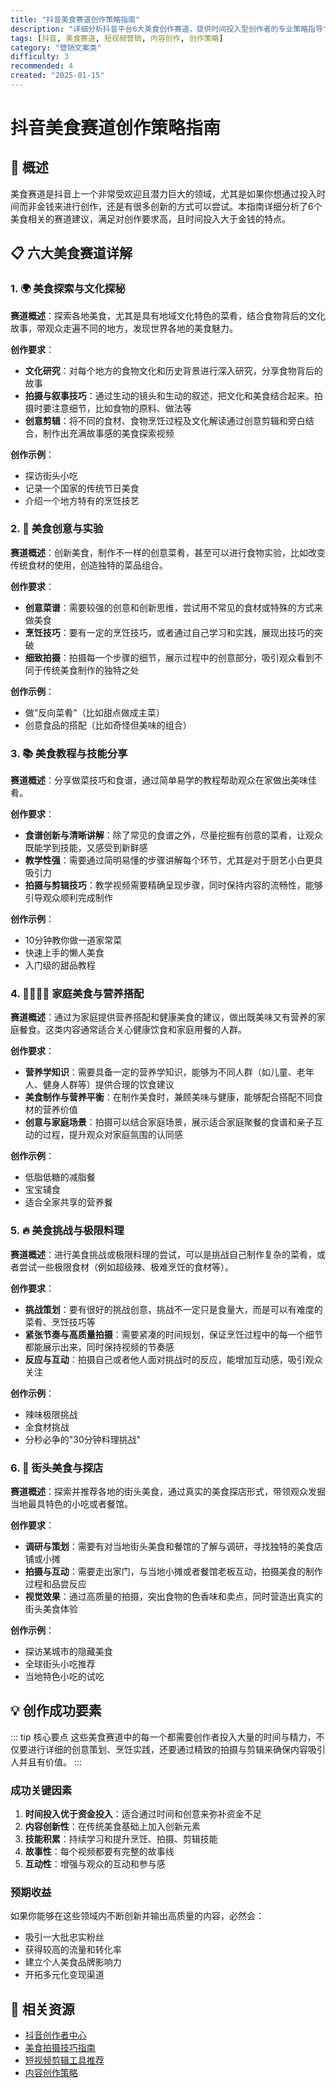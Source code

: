 ```yaml
---
title: "抖音美食赛道创作策略指南"
description: "详细分析抖音平台6大美食创作赛道，提供时间投入型创作者的专业策略指导"
tags: [抖音, 美食赛道, 短视频营销, 内容创作, 创作策略]
category: "营销文案类"
difficulty: 3
recommended: 4
created: "2025-01-15"
---
```


# 抖音美食赛道创作策略指南

## 📝 概述

美食赛道是抖音上一个非常受欢迎且潜力巨大的领域，尤其是如果你想通过投入时间而非金钱来进行创作，还是有很多创新的方式可以尝试。本指南详细分析了6个美食相关的赛道建议，满足对创作要求高，且时间投入大于金钱的特点。

## 📋 六大美食赛道详解

### 1. 🌍 美食探索与文化探秘

**赛道概述**：探索各地美食，尤其是具有地域文化特色的菜肴，结合食物背后的文化故事，带观众走遍不同的地方，发现世界各地的美食魅力。

**创作要求**：
- **文化研究**：对每个地方的食物文化和历史背景进行深入研究，分享食物背后的故事
- **拍摄与叙事技巧**：通过生动的镜头和生动的叙述，把文化和美食结合起来。拍摄时要注意细节，比如食物的原料、做法等
- **创意剪辑**：将不同的食材、食物烹饪过程及文化解读通过创意剪辑和旁白结合，制作出充满故事感的美食探索视频

**创作示例**：
- 探访街头小吃
- 记录一个国家的传统节日美食
- 介绍一个地方特有的烹饪技艺

### 2. 🧪 美食创意与实验

**赛道概述**：创新美食，制作不一样的创意菜肴，甚至可以进行食物实验，比如改变传统食材的使用，创造独特的菜品组合。

**创作要求**：
- **创意菜谱**：需要较强的创意和创新思维，尝试用不常见的食材或特殊的方式来做美食
- **烹饪技巧**：要有一定的烹饪技巧，或者通过自己学习和实践，展现出技巧的突破
- **细致拍摄**：拍摄每一个步骤的细节，展示过程中的创意部分，吸引观众看到不同于传统美食制作的独特之处

**创作示例**：
- 做"反向菜肴"（比如甜点做成主菜）
- 创意食品的搭配（比如奇怪但美味的组合）

### 3. 📚 美食教程与技能分享

**赛道概述**：分享做菜技巧和食谱，通过简单易学的教程帮助观众在家做出美味佳肴。

**创作要求**：
- **食谱创新与清晰讲解**：除了常见的食谱之外，尽量挖掘有创意的菜肴，让观众既能学到技能，又感受到新鲜感
- **教学性强**：需要通过简明易懂的步骤讲解每个环节，尤其是对于厨艺小白更具吸引力
- **拍摄与剪辑技巧**：教学视频需要精确呈现步骤，同时保持内容的流畅性，能够引导观众顺利完成制作

**创作示例**：
- 10分钟教你做一道家常菜
- 快速上手的懒人美食
- 入门级的甜品教程

### 4. 👨‍👩‍👧‍👦 家庭美食与营养搭配

**赛道概述**：通过为家庭提供营养搭配和健康美食的建议，做出既美味又有营养的家庭餐食。这类内容通常适合关心健康饮食和家庭用餐的人群。

**创作要求**：
- **营养学知识**：需要具备一定的营养学知识，能够为不同人群（如儿童、老年人、健身人群等）提供合理的饮食建议
- **美食制作与营养平衡**：在制作美食时，兼顾美味与健康，能够配合搭配不同食材的营养价值
- **创意与家庭场景**：拍摄可以结合家庭场景，展示适合家庭聚餐的食谱和亲子互动的过程，提升观众对家庭氛围的认同感

**创作示例**：
- 低脂低糖的减脂餐
- 宝宝辅食
- 适合全家共享的营养餐

### 5. 🔥 美食挑战与极限料理

**赛道概述**：进行美食挑战或极限料理的尝试，可以是挑战自己制作复杂的菜肴，或者尝试一些极限食材（例如超级辣、极难烹饪的食材等）。

**创作要求**：
- **挑战策划**：要有很好的挑战创意，挑战不一定只是食量大，而是可以有难度的菜肴、烹饪技巧等
- **紧张节奏与高质量拍摄**：需要紧凑的时间规划，保证烹饪过程中的每一个细节都能展示出来，同时保持视频的节奏感
- **反应与互动**：拍摄自己或者他人面对挑战时的反应，能增加互动感，吸引观众关注

**创作示例**：
- 辣味极限挑战
- 全食材挑战
- 分秒必争的"30分钟料理挑战"

### 6. 🏪 街头美食与探店

**赛道概述**：探索并推荐各地的街头美食，通过真实的美食探店形式，带领观众发掘当地最具特色的小吃或者餐馆。

**创作要求**：
- **调研与策划**：需要有对当地街头美食和餐馆的了解与调研，寻找独特的美食店铺或小摊
- **拍摄与互动**：需要走出家门，与当地小摊或者餐馆老板互动，拍摄美食的制作过程和品尝反应
- **视觉效果**：通过高质量的拍摄，突出食物的色香味和卖点，同时营造出真实的街头美食体验

**创作示例**：
- 探访某城市的隐藏美食
- 全球街头小吃推荐
- 当地特色小吃的试吃

## 💡 创作成功要素

::: tip 核心要点
这些美食赛道中的每一个都需要创作者投入大量的时间与精力，不仅要进行详细的创意策划、烹饪实践，还要通过精致的拍摄与剪辑来确保内容吸引人并且有价值。
:::

### 成功关键因素

1. **时间投入优于资金投入**：适合通过时间和创意来弥补资金不足
2. **内容创新性**：在传统美食基础上加入创新元素
3. **技能积累**：持续学习和提升烹饪、拍摄、剪辑技能
4. **故事性**：每个视频都要有完整的故事线
5. **互动性**：增强与观众的互动和参与感

### 预期收益

如果你能够在这些领域内不断创新并输出高质量的内容，必然会：
- 吸引一大批忠实粉丝
- 获得较高的流量和转化率
- 建立个人美食品牌影响力
- 开拓多元化变现渠道

## 🔗 相关资源

- [抖音创作者中心](https://creator.douyin.com/)
- [美食拍摄技巧指南](/tools/)
- [短视频剪辑工具推荐](/categories/工具/)
- [内容创作策略](/categories/内容创作/)
